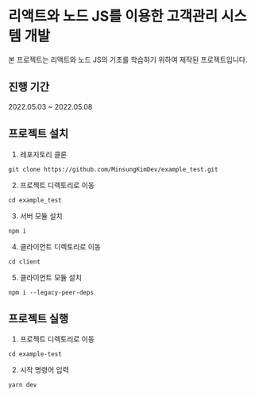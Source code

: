 # 리액트와 노드 JS를 이용한 고객관리 시스템 개발
본 프로젝트는 리액트와 노드 JS의 기초를 학습하기 위하여 제작된 프로젝트입니다.

## 진행 기간
2022.05.03 ~ 2022.05.08

## 프로젝트 설치
1. 레포지토리 클론
<pre><code>git clone https://github.com/MinsungKimDev/example_test.git</code></pre>

2. 프로젝트 디렉토리로 이동
<pre><code>cd example_test</code></pre>

3. 서버 모듈 설치
<pre><code>npm i</code></pre>

4. 클라이언트 디렉토리로 이동
<pre><code>cd client</code></pre>

5. 클라이언트 모듈 설치
<pre><code>npm i --legacy-peer-deps</code></pre>

## 프로젝트 실행
1. 프로젝트 디렉토리로 이동
<pre><code>cd example-test</code></pre>

2. 시작 명령어 입력
<pre><code>yarn dev</code></pre>
